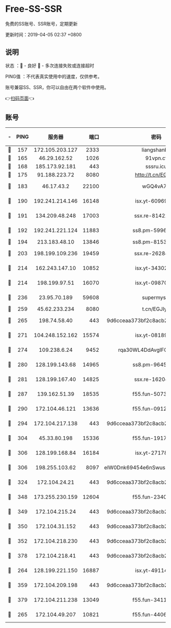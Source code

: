 # Free-SS-SSR

免费的SS账号、SSR账号，定期更新

更新时间：2019-04-05 02:37 +0800

## 说明

状态     ：🙂 - 良好 🙁 - 多次连接失败或连接超时

PING值   ：不代表真实使用中的速度，仅供参考。

账号兼容SS、SSR，你可以自由在两个软件中使用。

👉[扫码页面](https://liesauer.github.io/Free-SS-SSR/)👈

## 账号

|-|PING|服务器|端口|密码|加密方式|区域|
|:----:|:----:|:-----:|-----:|:----:|:----:|:----:|
|🙂|157|172.105.203.127|2333|liangshanbo|chacha20|JP|
|🙂|165|46.29.162.52|1026|91vpn.cf|rc4-md5|RU|
|🙂|168|185.173.92.181|443|sssru.icu|rc4-md5|RU|
|🙂|175|91.188.223.72|8080|http://t.cn/EGJIyrl|rc4-md5|RU|
|🙂|183|46.17.43.2|22100|wGQ4vA7D|aes-256-gcm|RU|
|🙂|190|192.241.214.146|16148|isx.yt-60969172|aes-256-cfb|US|
|🙂|191|134.209.48.248|17003|ssx.re-81422235|aes-256-cfb|US|
|🙂|192|192.241.221.124|11883|ss8.pm-59969205|aes-256-cfb|US|
|🙂|194|213.183.48.10|13846|ss8.pm-81534846|rc4-md5|RU|
|🙂|203|198.199.109.236|19459|ssx.re-26284285|aes-256-cfb|US|
|🙂|214|162.243.147.10|10852|isx.yt-34302629|aes-256-cfb|US|
|🙂|214|198.199.97.51|16070|isx.yt-09870263|aes-256-cfb|US|
|🙂|236|23.95.70.189|59608|supermyssr|chacha20-ietf|US|
|🙂|259|45.62.233.234|8080|t.cn/EGJIyrl|rc4-md5|CA|
|🙂|265|198.74.58.40|443|9d6cceaa373bf2c8acb22e60b6a58be6|aes-256-cfb|US|
|🙂|271|104.248.152.162|15574|isx.yt-08189375|aes-256-cfb|SG|
|🙂|274|109.238.6.24|9452|rqa30WL4DdAvgIFG6Fs3znzTa|aes-256-cfb|FR|
|🙂|280|128.199.143.68|14965|ss8.pm-96456884|aes-256-cfb|SG|
|🙂|281|128.199.167.40|14825|ssx.re-16204050|aes-256-cfb|SG|
|🙂|287|139.162.51.39|18535|f55.fun-50730747|aes-256-cfb|SG|
|🙂|290|172.104.46.121|13636|f55.fun-09121749|aes-256-cfb|SG|
|🙂|294|172.104.217.138|443|9d6cceaa373bf2c8acb22e60b6a58be6|aes-256-cfb|US|
|🙂|304|45.33.80.198|15336|f55.fun-19171645|aes-256-cfb|US|
|🙂|306|128.199.168.84|16184|isx.yt-27178313|aes-256-cfb|SG|
|🙂|306|198.255.103.62|8097|eIW0Dnk69454e6nSwuspv9DmS201tQ0D|aes-256-cfb|US|
|🙂|324|172.104.24.21|443|9d6cceaa373bf2c8acb22e60b6a58be6|aes-256-cfb|US|
|🙂|348|173.255.230.159|12604|f55.fun-23403272|aes-256-cfb|US|
|🙂|349|172.104.215.24|443|9d6cceaa373bf2c8acb22e60b6a58be6|aes-256-cfb|US|
|🙂|350|172.104.31.152|443|9d6cceaa373bf2c8acb22e60b6a58be6|aes-256-cfb|US|
|🙂|352|172.104.218.230|443|9d6cceaa373bf2c8acb22e60b6a58be6|aes-256-cfb|US|
|🙂|378|172.104.218.41|443|9d6cceaa373bf2c8acb22e60b6a58be6|aes-256-cfb|US|
|🙂|264|128.199.221.150|16887|isx.yt-49114342|aes-256-cfb|SG|
|🙂|359|172.104.209.198|443|9d6cceaa373bf2c8acb22e60b6a58be6|aes-256-cfb|US|
|🙂|379|172.104.211.238|13049|f55.fun-34116982|aes-256-cfb|US|
|🙁|265|172.104.49.207|10821|f55.fun-44065715|aes-256-cfb|SG|
